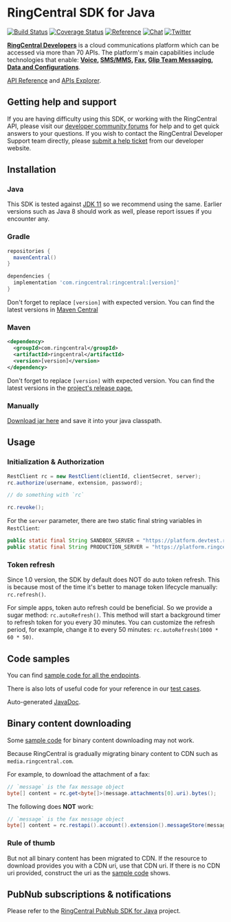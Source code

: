 # RingCentral SDK for Java

[![Build Status](https://github.com/ringcentral/ringcentral-java/actions/workflows/gradle.yml/badge.svg)](https://github.com/ringcentral/ringcentral-java/actions)
[![Coverage Status](https://coveralls.io/repos/github/ringcentral/ringcentral-java/badge.svg?branch=master)](https://coveralls.io/github/ringcentral/ringcentral-java?branch=master)
[![Reference](https://img.shields.io/badge/Javadoc-reference-blue?logo=java)](https://ringcentral.github.io/ringcentral-java/)
[![Chat](https://img.shields.io/badge/chat-on%20glip-orange.svg)](https://ringcentral.github.io/join-ringcentral/)
[![Twitter](https://img.shields.io/twitter/follow/ringcentraldevs.svg?style=social&label=follow)](https://twitter.com/RingCentralDevs)

__[RingCentral Developers](https://developer.ringcentral.com/api-products)__ is a cloud communications platform which can be accessed via more than 70 APIs. The platform's main capabilities include technologies that enable:
__[Voice](https://developer.ringcentral.com/api-products/voice), [SMS/MMS](https://developer.ringcentral.com/api-products/sms), [Fax](https://developer.ringcentral.com/api-products/fax), [Glip Team Messaging](https://developer.ringcentral.com/api-products/team-messaging), [Data and Configurations](https://developer.ringcentral.com/api-products/configuration)__.

[API Reference](https://developer.ringcentral.com/api-docs/latest/index.html) and [APIs Explorer](https://developer.ringcentral.com/api-explorer/latest/index.html).


## Getting help and support

If you are having difficulty using this SDK, or working with the RingCentral API, please visit our [developer community forums](https://community.ringcentral.com/spaces/144/) for help and to get quick answers to your questions. If you wish to contact the RingCentral Developer Support team directly, please [submit a help ticket](https://developers.ringcentral.com/support/create-case) from our developer website.


## Installation

### Java

This SDK is tested against [JDK 11](https://adoptopenjdk.net) so we recommend using the same. Earlier versions such as Java 8 should work as well, please report issues if you encounter any.

### Gradle

```groovy
repositories {
  mavenCentral()
}

dependencies {
  implementation 'com.ringcentral:ringcentral:[version]'
}
```

Don't forget to replace `[version]` with expected version. You can find the latest versions in [Maven Central](https://search.maven.org/search?q=a:ringcentral)


### Maven

```xml
<dependency>
  <groupId>com.ringcentral</groupId>
  <artifactId>ringcentral</artifactId>
  <version>[version]</version>
</dependency>
```

Don't forget to replace `[version]` with expected version. You can find the latest versions in the [project's release page.](https://github.com/ringcentral/ringcentral-java/releases)


### Manually

[Download jar here](https://search.maven.org/classic/#search%7Cga%7C1%7Ca%3A%22ringcentral%22) and save it into your java classpath.


## Usage


### Initialization & Authorization

```java
RestClient rc = new RestClient(clientId, clientSecret, server);
rc.authorize(username, extension, password);

// do something with `rc`

rc.revoke();
```

For the `server` parameter, there are two static final string variables in `RestClient`:

```java
public static final String SANDBOX_SERVER = "https://platform.devtest.ringcentral.com";
public static final String PRODUCTION_SERVER = "https://platform.ringcentral.com";
```


### Token refresh

Since 1.0 version, the SDK by default does NOT do auto token refresh.
This is because most of the time it's better to manage token lifecycle manually: `rc.refresh()`.

For simple apps, token auto refresh could be beneficial. So we provide a sugar method: `rc.autoRefresh()`.
This method will start a background timer to refresh token for you every 30 minutes.
You can customize the refresh period, for example, change it to every 50 minutes: `rc.autoRefresh(1000 * 60 * 50)`.


## Code samples

You can find [sample code for all the endpoints](./samples.md).

There is also lots of useful code for your reference in our [test cases](./src/test/java/com/ringcentral).

Auto-generated [JavaDoc](https://ringcentral.github.io/ringcentral-java/).


## Binary content downloading

Some [sample code](./samples.md) for binary content downloading may not work.

Because RingCentral is gradually migrating binary content to CDN such as `media.ringcentral.com`.

For example, to download the attachment of a fax:

```java
// `message` is the fax message object
byte[] content = rc.get<byte[]>(message.attachments[0].uri).bytes();
```

The following does **NOT** work:

```java
// `message` is the fax message object
byte[] content = rc.restapi().account().extension().messageStore(message.id).content(message.attachments[0].id).get();
```

### Rule of thumb

But not all binary content has been migrated to CDN.
If the resource to download provides you with a CDN uri, use that CDN uri.
If there is no CDN uri provided, construct the uri as the [sample code](./samples.md) shows.


## PubNub subscriptions & notifications

Please refer to the [RingCentral PubNub SDK for Java](https://github.com/ringcentral/ringcentral-pubnub-java) project.
